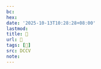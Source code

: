 ```yaml
---
bc:
hex:
date: '2025-10-13T10:28:28+08:00'
lastmod:
title: 􄮦
url: 􄮦
tags: [𦗖]
src: DCCV
note:
---
```

